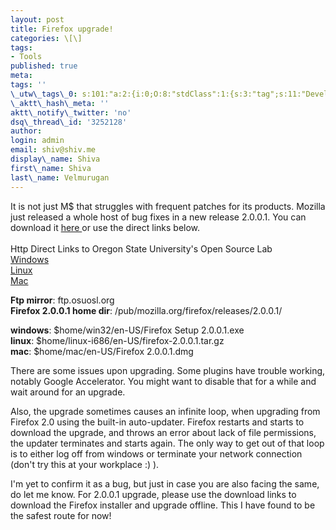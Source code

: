 ```yaml
---
layout: post
title: Firefox upgrade!
categories: \[\]
tags:
- Tools
published: true
meta:
tags: ''
\_utw\_tags\_0: s:101:"a:2:{i:0;O:8:"stdClass":1:{s:3:"tag";s:11:"Development";}i:1;O:8:"stdClass":1:{s:3:"tag";s:3:"Web";}}";
\_aktt\_hash\_meta: ''
aktt\_notify\_twitter: 'no'
dsq\_thread\_id: '3252128'
author:
login: admin
email: shiv@shiv.me
display\_name: Shiva
first\_name: Shiva
last\_name: Velmurugan
---
```


It is not just M$ that struggles with frequent patches for its products. Mozilla just released a whole host of bug fixes in a new release 2.0.0.1\. You can download it [here ][0]or use the direct links below.  
[  
][1]Http Direct Links to Oregon State University's Open Source Lab[  
Windows][1]  
[Linux  
][2][Mac][3]

**Ftp mirror**: ftp.osuosl.org  
**Firefox 2.0.0.1 home dir**: /pub/mozilla.org/firefox/releases/2.0.0.1/

**windows**: $home/win32/en-US/Firefox Setup 2.0.0.1.exe  
**linux**: $home/linux-i686/en-US/firefox-2.0.0.1.tar.gz  
**mac**: $home/mac/en-US/Firefox 2.0.0.1.dmg

There are some issues upon upgrading. Some plugins have trouble working, notably Google Accelerator. You might want to disable that for a while and wait around for an upgrade.

Also, the upgrade sometimes causes an infinite loop, when upgrading from Firefox 2.0 using the built-in auto-updater. Firefox restarts and starts to download the upgrade, and throws an error about lack of file permissions, the updater terminates and starts again. The only way to get out of that loop is to either log off from windows or terminate your network connection (don't try this at your workplace :) ).

I'm yet to confirm it as a bug, but just in case you are also facing the same, do let me know. For 2.0.0.1 upgrade, please use the download links to download the Firefox installer and upgrade offline. This I have found to be the safest route for now!


[0]: http://www.mozilla.com/en-US/firefox/
[1]: http://releases.mozilla.org/pub/mozilla.org/firefox/releases/2.0.0.1/win32/en-US/Firefox%20Setup%202.0.0.1.exe
[2]: http://releases.mozilla.org/pub/mozilla.org/firefox/releases/2.0.0.1/linux-i686/en-US/firefox-2.0.0.1.tar.gz
[3]: http://releases.mozilla.org/pub/mozilla.org/firefox/releases/2.0.0.1/mac/en-US/Firefox%202.0.0.1.dmg